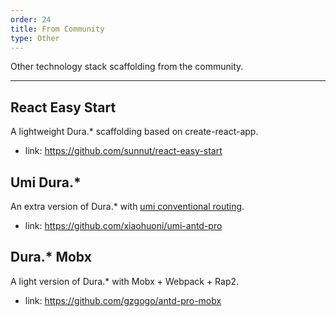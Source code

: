 ```yaml
---
order: 24
title: From Community
type: Other
---
```


Other technology stack scaffolding from the community.

---

## React Easy Start

A lightweight Dura.* scaffolding based on create-react-app.

- link: https://github.com/sunnut/react-easy-start

## Umi Dura.*

An extra version of Dura.* with [umi conventional routing](https://umijs.org/guide/router.html#conventional-routing).

- link: https://github.com/xiaohuoni/umi-antd-pro

## Dura.* Mobx

A light version of Dura.* with Mobx + Webpack + Rap2.

- link: https://github.com/gzgogo/antd-pro-mobx
